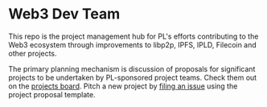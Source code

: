 # Web3 Dev Team

This repo is the project management hub for PL's efforts contributing to the Web3 ecosystem through improvements to libp2p, IPFS, IPLD, Filecoin and other projects.

The primary planning mechanism is discussion of proposals for significant projects to be undertaken by PL-sponsored project teams. Check them out on the [projects board](https://github.com/protocol/web3-dev-team/projects/1). Pitch a new project by [filing an issue](https://github.com/protocol/web3-dev-team/issues/new/choose) using the project proposal template.
